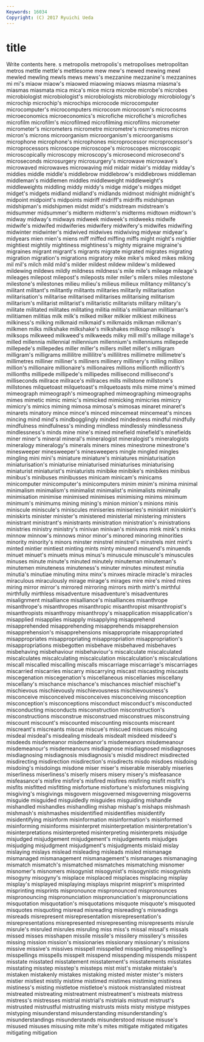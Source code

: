 ```yaml
---
Keywords: 16034 
Copyright: (C) 2017 Ryuichi Ueda
---
```


# title

Write contents here.
s metropolis metropolis's metropolises metropolitan metros mettle mettle's
mettlesome mew mew's mewed mewing mewl mewled mewling mewls mews
mews's mezzanine mezzanine's mezzanines mi mi's miaow miaow's miaowed miaowing
miaows miasma miasma's miasmas miasmata mica mica's mice micra microbe
microbe's microbes microbiologist microbiologist's microbiologists microbiology microbiology's microchip microchip's microchips
microcode microcomputer microcomputer's microcomputers microcosm microcosm's microcosms microeconomics microeconomics's microfiche
microfiche's microfiches microfilm microfilm's microfilmed microfilming microfilms micrometer micrometer's micrometers
micrometre micrometre's micrometres micron micron's microns microorganism microorganism's microorganisms microphone
microphone's microphones microprocessor microprocessor's microprocessors microscope microscope's microscopes microscopic microscopically
microscopy microscopy's microsecond microsecond's microseconds microsurgery microsurgery's microwave microwave's microwaved
microwaves microwaving mid midair midair's midday midday's middies middle middle's
middlebrow middlebrow's middlebrows middleman middleman's middlemen middles middleweight middleweight's middleweights
middling middy middy's midge midge's midges midget midget's midgets midland
midland's midlands midmost midnight midnight's midpoint midpoint's midpoints midriff midriff's
midriffs midshipman midshipman's midshipmen midst midst's midstream midstream's midsummer midsummer's
midterm midterm's midterms midtown midtown's midway midway's midways midweek midweek's
midweeks midwife midwife's midwifed midwiferies midwifery midwifery's midwifes midwifing midwinter
midwinter's midwived midwives midwiving midyear midyear's midyears mien mien's miens
miff miffed miffing miffs might might's mightier mightiest mightily mightiness
mightiness's mighty migraine migraine's migraines migrant migrant's migrants migrate migrated
migrates migrating migration migration's migrations migratory mike mike's miked mikes
miking mil mil's milch mild mild's milder mildest mildew mildew's
mildewed mildewing mildews mildly mildness mildness's mile mile's mileage mileage's
mileages milepost milepost's mileposts miler miler's milers miles milestone milestone's
milestones milieu milieu's milieus milieux militancy militancy's militant militant's militantly
militants militaries militarily militarisation militarisation's militarise militarised militarises militarising militarism
militarism's militarist militarist's militaristic militarists military military's militate militated militates
militating militia militia's militiaman militiaman's militiamen militias milk milk's milked
milker milkier milkiest milkiness milkiness's milking milkmaid milkmaid's milkmaids milkman
milkman's milkmen milks milkshake milkshake's milkshakes milksop milksop's milksops milkweed
milkweed's milkweeds milky mill mill's millage millage's milled millennia millennial
millennium millennium's millenniums millepede millepede's millepedes miller miller's millers millet
millet's milligram milligram's milligrams millilitre millilitre's millilitres millimetre millimetre's millimetres
milliner milliner's milliners millinery millinery's milling million million's millionaire millionaire's
millionaires millions millionth millionth's millionths millipede millipede's millipedes millisecond millisecond's
milliseconds millrace millrace's millraces mills millstone millstone's millstones milquetoast milquetoast's
milquetoasts mils mime mime's mimed mimeograph mimeograph's mimeographed mimeographing mimeographs
mimes mimetic mimic mimic's mimicked mimicking mimicries mimicry mimicry's mimics
miming mimosa mimosa's mimosas minaret minaret's minarets minatory mince mince's
minced mincemeat mincemeat's minces mincing mind mind's mindbogglingly minded mindedness
mindful mindfully mindfulness mindfulness's minding mindless mindlessly mindlessness mindlessness's minds
mine mine's mined minefield minefield's minefields miner miner's mineral mineral's
mineralogist mineralogist's mineralogists mineralogy mineralogy's minerals miners mines minestrone minestrone's
minesweeper minesweeper's minesweepers mingle mingled mingles mingling mini mini's miniature
miniature's miniatures miniaturisation miniaturisation's miniaturise miniaturised miniaturises miniaturising miniaturist miniaturist's
miniaturists minibike minibike's minibikes minibus minibus's minibuses minibusses minicam minicam's
minicams minicomputer minicomputer's minicomputers minim minim's minima minimal minimalism minimalism's
minimalist minimalist's minimalists minimally minimisation minimise minimised minimises minimising minims
minimum minimum's minimums mining mining's minion minion's minions minis miniscule
miniscule's miniscules miniseries miniseries's miniskirt miniskirt's miniskirts minister minister's ministered
ministerial ministering ministers ministrant ministrant's ministrants ministration ministration's ministrations ministries
ministry ministry's minivan minivan's minivans mink mink's minks minnow minnow's
minnows minor minor's minored minoring minorities minority minority's minors minster
minstrel minstrel's minstrels mint mint's minted mintier mintiest minting mints
minty minuend minuend's minuends minuet minuet's minuets minus minus's minuscule
minuscule's minuscules minuses minute minute's minuted minutely minuteman minuteman's minutemen
minuteness minuteness's minuter minutes minutest minutia minutia's minutiae minuting minx
minx's minxes miracle miracle's miracles miraculous miraculously mirage mirage's mirages
mire mire's mired mires miring mirror mirror's mirrored mirroring mirrors
mirth mirth's mirthful mirthfully mirthless misadventure misadventure's misadventures misalignment misalliance
misalliance's misalliances misanthrope misanthrope's misanthropes misanthropic misanthropist misanthropist's misanthropists misanthropy
misanthropy's misapplication misapplication's misapplied misapplies misapply misapplying misapprehend misapprehended misapprehending
misapprehends misapprehension misapprehension's misapprehensions misappropriate misappropriated misappropriates misappropriating misappropriation misappropriation's
misappropriations misbegotten misbehave misbehaved misbehaves misbehaving misbehaviour misbehaviour's miscalculate miscalculated
miscalculates miscalculating miscalculation miscalculation's miscalculations miscall miscalled miscalling miscalls miscarriage
miscarriage's miscarriages miscarried miscarries miscarry miscarrying miscast miscasting miscasts miscegenation
miscegenation's miscellaneous miscellanies miscellany miscellany's mischance mischance's mischances mischief mischief's
mischievous mischievously mischievousness mischievousness's misconceive misconceived misconceives misconceiving misconception misconception's
misconceptions misconduct misconduct's misconducted misconducting misconducts misconstruction misconstruction's misconstructions misconstrue
misconstrued misconstrues misconstruing miscount miscount's miscounted miscounting miscounts miscreant miscreant's
miscreants miscue miscue's miscued miscues miscuing misdeal misdeal's misdealing misdeals
misdealt misdeed misdeed's misdeeds misdemeanor misdemeanor's misdemeanors misdemeanour misdemeanour's misdemeanours
misdiagnose misdiagnosed misdiagnoses misdiagnosing misdiagnosis misdiagnosis's misdid misdirect misdirected misdirecting
misdirection misdirection's misdirects misdo misdoes misdoing misdoing's misdoings misdone miser
miser's miserable miserably miseries miserliness miserliness's miserly misers misery misery's
misfeasance misfeasance's misfire misfire's misfired misfires misfiring misfit misfit's misfits
misfitted misfitting misfortune misfortune's misfortunes misgiving misgiving's misgivings misgovern misgoverned
misgoverning misgoverns misguide misguided misguidedly misguides misguiding mishandle mishandled mishandles
mishandling mishap mishap's mishaps mishmash mishmash's mishmashes misidentified misidentifies misidentify
misidentifying misinform misinformation misinformation's misinformed misinforming misinforms misinterpret misinterpretation misinterpretation's
misinterpretations misinterpreted misinterpreting misinterprets misjudge misjudged misjudgement misjudgement's misjudgements misjudges
misjudging misjudgment misjudgment's misjudgments mislaid mislay mislaying mislays mislead misleading
misleads misled mismanage mismanaged mismanagement mismanagement's mismanages mismanaging mismatch mismatch's
mismatched mismatches mismatching misnomer misnomer's misnomers misogynist misogynist's misogynistic misogynists
misogyny misogyny's misplace misplaced misplaces misplacing misplay misplay's misplayed misplaying
misplays misprint misprint's misprinted misprinting misprints mispronounce mispronounced mispronounces mispronouncing
mispronunciation mispronunciation's mispronunciations misquotation misquotation's misquotations misquote misquote's misquoted misquotes
misquoting misread misreading misreading's misreadings misreads misrepresent misrepresentation misrepresentation's misrepresentations
misrepresented misrepresenting misrepresents misrule misrule's misruled misrules misruling miss miss's
missal missal's missals missed misses misshapen missile missile's missilery missilery's
missiles missing mission mission's missionaries missionary missionary's missions missive missive's
missives misspell misspelled misspelling misspelling's misspellings misspells misspelt misspend misspending
misspends misspent misstate misstated misstatement misstatement's misstatements misstates misstating misstep
misstep's missteps mist mist's mistake mistake's mistaken mistakenly mistakes mistaking
misted mister mister's misters mistier mistiest mistily mistime mistimed mistimes
mistiming mistiness mistiness's misting mistletoe mistletoe's mistook mistranslated mistreat mistreated
mistreating mistreatment mistreatment's mistreats mistress mistress's mistresses mistrial mistrial's mistrials
mistrust mistrust's mistrusted mistrustful mistrusting mistrusts mists misty mistype mistypes
mistyping misunderstand misunderstanding misunderstanding's misunderstandings misunderstands misunderstood misuse misuse's misused
misuses misusing mite mite's mites mitigate mitigated mitigates mitigating mitigation

